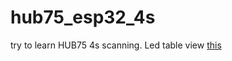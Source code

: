 # hub75_esp32_4s

try to learn HUB75 4s scanning. Led table view [this](https://docs.google.com/spreadsheets/d/1wl0qnniNshe2jdOVg8-lsXqSQhwrl6GQSU38_DoZ61U/edit?usp=sharing)
